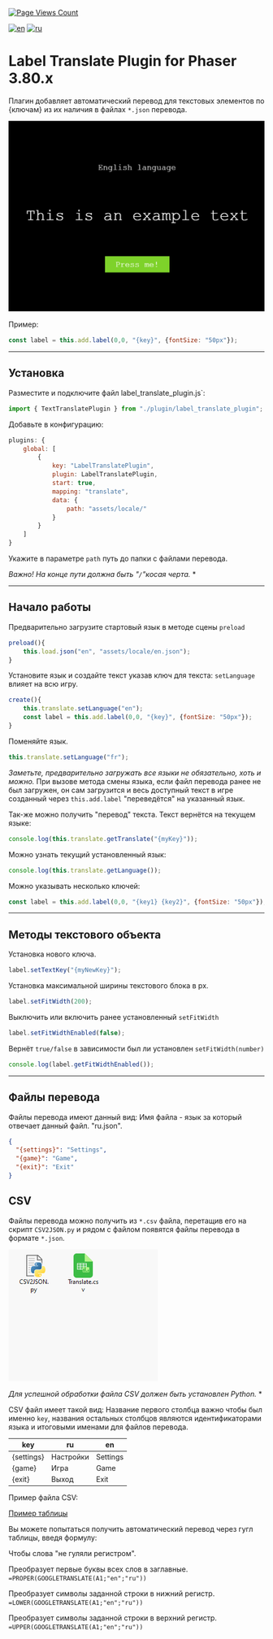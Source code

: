 [![Page Views Count](https://badges.toozhao.com/badges/01HVBM4531H9T1EV6ZPZTH33N1/green.svg)](https://badges.toozhao.com/stats/01HVBM4531H9T1EV6ZPZTH33N1 "Get your own page views count badge on badges.toozhao.com") 

[![en](https://img.shields.io/badge/lang-en-red.svg)](https://github.com/Qugurun/Phaser3-Label-Translate-Plugin/blob/main/README.md)
[![ru](https://img.shields.io/badge/lang-ru-green.svg)](https://github.com/Qugurun/Phaser3-Label-Translate-Plugin/blob/main/README.ru.md)

# Label Translate Plugin for Phaser 3.80.x

Плагин добавляет автоматический перевод для текстовых элементов по {ключам} из их наличия в файлах `*.json` перевода.

![priview.gif](https://github.com/Qugurun/Phaser3-Label-Translate-Plugin/blob/main/preview.gif)

Пример:
```js
const label = this.add.label(0,0, "{key}", {fontSize: "50px"});
```

---
## Установка

Разместите и подключите файл label_translate_plugin.js`:
```js
import { TextTranslatePlugin } from "./plugin/label_translate_plugin";
```

Добавьте в конфигурацию:

```js
plugins: {
	global: [
		{
			key: "LabelTranslatePlugin",
			plugin: LabelTranslatePlugin,
			start: true,
			mapping: "translate",
			data: {
				path: "assets/locale/"
			}
		}
	]
}
```

Укажите в параметре `path` путь до папки с файлами перевода. 

*Важно! На конце пути должна быть  "`/`"косая черта.* *

---
## Начало работы

Предварительно загрузите стартовый язык в методе сцены `preload`

```js
preload(){
	this.load.json("en", "assets/locale/en.json");
}
```

Установите язык и создайте текст указав ключ для текста:
`setLanguage` влияет на всю игру.

```js
create(){
	this.translate.setLanguage("en");
	const label = this.add.label(0,0, "{key}", {fontSize: "50px"});
}
```

Поменяйте язык. 
 
```js
this.translate.setLanguage("fr");
```

*Заметьте, предварительно загружать все языки не обязательно, хоть и можно.*
При вызове метода смены языка, если файл перевода ранее не был загружен, он сам загрузится и весь доступный текст в игре созданный через `this.add.label` "переведётся" на указанный язык.

Так-же можно получить "перевод" текста. Текст вернётся на текущем языке:

```js
console.log(this.translate.getTranslate("{myKey}"));
```

Можно узнать текущий установленный язык:

```js
console.log(this.translate.getLanguage());
```

Можно указывать несколько ключей:

```js
const label = this.add.label(0,0, "{key1} {key2}", {fontSize: "50px"});
```

---
## Методы текстового объекта

Установка нового ключа.

```js
label.setTextKey("{myNewKey}");
```


Установка максимальной ширины текстового блока  в px.

```js
label.setFitWidth(200);
```

Выключить или включить ранее установленный `setFitWidth`

```js
label.setFitWidthEnabled(false);
```


Вернёт `true/false` в зависимости был ли установлен `setFitWidth(number)`

```js
console.log(label.getFitWidthEnabled());
```

---
## Файлы перевода

Файлы перевода имеют данный вид: 
Имя файла - язык за который отвечает данный файл. "ru.json".

```json
{
  "{settings}": "Settings",
  "{game}": "Game",
  "{exit}": "Exit"
}
```

## CSV

Файлы перевода можно получить из `*.csv` файла, перетащив его на скрипт `CSV2JSON.py` и рядом с файлом  появятся файлы перевода в формате `*.json`.

![CSV2JSON.gif](https://github.com/Qugurun/Phaser3-Label-Translate-Plugin/blob/main/CSV2JSON.gif)

*Для успешной обработки файла CSV должен быть установлен Python.* *

CSV файл имеет такой вид:
Название первого столбца важно чтобы был именно `key`, названия остальных столбцов являются идентификаторами языка и итоговыми именами для файлов перевода.

| key        | ru        | en       |
| ---------- | --------- | -------- |
| {settings} | Настройки | Settings |
| {game}     | Игра      | Game     |
| {exit}     | Выход     | Exit     |
Пример файла CSV:

[Пример таблицы](https://docs.google.com/spreadsheets/d/11lQEBhEIqXbmaXeNp7G18mlrq2J0pNZCpmwcyrIc_wk/edit?usp=sharing)

Вы можете попытаться получить автоматический перевод через гугл таблицы, введя формулу:

Чтобы слова "не гуляли регистром".  
  
Преобразует первые буквы всех слов в заглавные.  
`=PROPER(GOOGLETRANSLATE(A1;"en";"ru"))`
  
Преобразует символы заданной строки в нижний регистр.  
`=LOWER(GOOGLETRANSLATE(A1;"en";"ru"))` 
  
Преобразует символы заданной строки в верхний регистр.  
`=UPPER(GOOGLETRANSLATE(A1;"en";"ru"))`